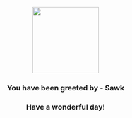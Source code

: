 <p align="center">
    <img src="https://raw.githubusercontent.com/PokeAPI/sprites/master/sprites/pokemon/539.png" width="150" height="150">
</p>
<h3 align="center">You have been greeted by - <b>Sawk</b></h3>
<h3 align="center">Have a wonderful day!</h3>

